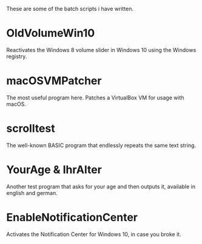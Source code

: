 These are some of the batch scripts i have written.

# OldVolumeWin10
Reactivates the Windows 8 volume slider in Windows 10 using the Windows registry. 

# macOSVMPatcher
The most useful program here. Patches a VirtualBox VM for usage with macOS.

# scrolltest
The well-known BASIC program that endlessly repeats the same text string.

# YourAge & IhrAlter
Another test program that asks for your age and then outputs it, available in english and german.

# EnableNotificationCenter
Activates the Notification Center for Windows 10, in case you broke it.
